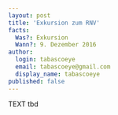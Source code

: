```yaml
---
layout: post
title: 'Exkursion zum RNV'
facts:
  Was?: Exkursion
  Wann?: 9. Dezember 2016
author:
  login: tabascoeye
  email: tabascoeye@gmail.com
  display_name: tabascoeye
published: false
---
```



TEXT tbd
